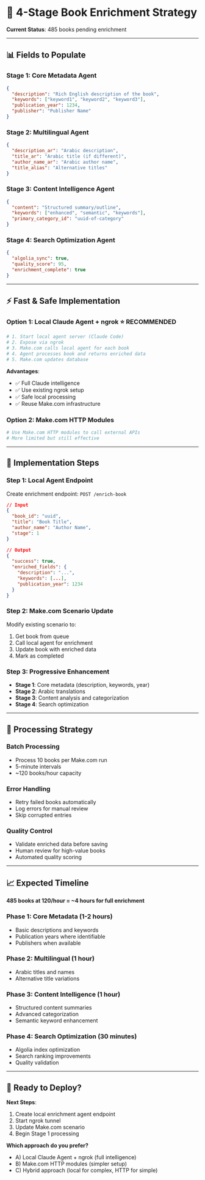 # 🚀 4-Stage Book Enrichment Strategy

**Current Status**: 485 books pending enrichment

---

## 📊 **Fields to Populate**

### **Stage 1: Core Metadata Agent**
```json
{
  "description": "Rich English description of the book",
  "keywords": ["keyword1", "keyword2", "keyword3"],
  "publication_year": 1234,
  "publisher": "Publisher Name"
}
```

### **Stage 2: Multilingual Agent** 
```json
{
  "description_ar": "Arabic description",
  "title_ar": "Arabic title (if different)",
  "author_name_ar": "Arabic author name",
  "title_alias": "Alternative titles"
}
```

### **Stage 3: Content Intelligence Agent**
```json
{
  "content": "Structured summary/outline",
  "keywords": ["enhanced", "semantic", "keywords"],
  "primary_category_id": "uuid-of-category"
}
```

### **Stage 4: Search Optimization Agent**
```json
{
  "algolia_sync": true,
  "quality_score": 95,
  "enrichment_complete": true
}
```

---

## ⚡ **Fast & Safe Implementation**

### **Option 1: Local Claude Agent + ngrok** ⭐ **RECOMMENDED**
```bash
# 1. Start local agent server (Claude Code)
# 2. Expose via ngrok 
# 3. Make.com calls local agent for each book
# 4. Agent processes book and returns enriched data
# 5. Make.com updates database
```

**Advantages**:
- ✅ Full Claude intelligence
- ✅ Use existing ngrok setup
- ✅ Safe local processing
- ✅ Reuse Make.com infrastructure

### **Option 2: Make.com HTTP Modules** 
```bash
# Use Make.com HTTP modules to call external APIs
# More limited but still effective
```

---

## 🔧 **Implementation Steps**

### **Step 1: Local Agent Endpoint**
Create enrichment endpoint: `POST /enrich-book`
```json
// Input
{
  "book_id": "uuid",
  "title": "Book Title", 
  "author_name": "Author Name",
  "stage": 1
}

// Output
{
  "success": true,
  "enriched_fields": {
    "description": "...",
    "keywords": [...],
    "publication_year": 1234
  }
}
```

### **Step 2: Make.com Scenario Update**
Modify existing scenario to:
1. Get book from queue
2. Call local agent for enrichment
3. Update book with enriched data
4. Mark as completed

### **Step 3: Progressive Enhancement**
- **Stage 1**: Core metadata (description, keywords, year)
- **Stage 2**: Arabic translations
- **Stage 3**: Content analysis and categorization  
- **Stage 4**: Search optimization

---

## 🎯 **Processing Strategy**

### **Batch Processing**
- Process 10 books per Make.com run
- 5-minute intervals 
- ~120 books/hour capacity

### **Error Handling**
- Retry failed books automatically
- Log errors for manual review
- Skip corrupted entries

### **Quality Control**
- Validate enriched data before saving
- Human review for high-value books
- Automated quality scoring

---

## 📈 **Expected Timeline**

**485 books at 120/hour = ~4 hours for full enrichment**

### **Phase 1**: Core Metadata (1-2 hours)
- Basic descriptions and keywords
- Publication years where identifiable
- Publishers when available

### **Phase 2**: Multilingual (1 hour)  
- Arabic titles and names
- Alternative title variations

### **Phase 3**: Content Intelligence (1 hour)
- Structured content summaries
- Advanced categorization
- Semantic keyword enhancement

### **Phase 4**: Search Optimization (30 minutes)
- Algolia index optimization
- Search ranking improvements
- Quality validation

---

## 🚀 **Ready to Deploy?**

**Next Steps**:
1. Create local enrichment agent endpoint
2. Start ngrok tunnel 
3. Update Make.com scenario
4. Begin Stage 1 processing

**Which approach do you prefer?**
- A) Local Claude Agent + ngrok (full intelligence)
- B) Make.com HTTP modules (simpler setup)
- C) Hybrid approach (local for complex, HTTP for simple)